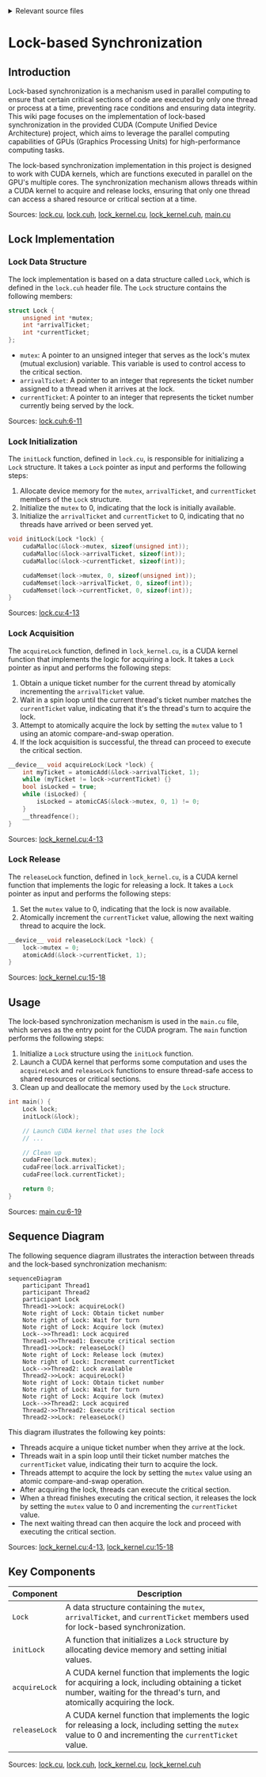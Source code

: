 <details>
<summary>Relevant source files</summary>

The following files were used as context for generating this wiki page:

- [deprecated/hw2/hw2/lock.cu](https://github.com/agattani123/cis6010/blob/main/deprecated/hw2/hw2/lock.cu)
- [deprecated/hw2/hw2/lock.cuh](https://github.com/agattani123/cis6010/blob/main/deprecated/hw2/hw2/lock.cuh)
- [deprecated/hw2/hw2/lock_kernel.cu](https://github.com/agattani123/cis6010/blob/main/deprecated/hw2/hw2/lock_kernel.cu)
- [deprecated/hw2/hw2/lock_kernel.cuh](https://github.com/agattani123/cis6010/blob/main/deprecated/hw2/hw2/lock_kernel.cuh)
- [deprecated/hw2/hw2/main.cu](https://github.com/agattani123/cis6010/blob/main/deprecated/hw2/hw2/main.cu)

</details>

# Lock-based Synchronization

## Introduction

Lock-based synchronization is a mechanism used in parallel computing to ensure that certain critical sections of code are executed by only one thread or process at a time, preventing race conditions and ensuring data integrity. This wiki page focuses on the implementation of lock-based synchronization in the provided CUDA (Compute Unified Device Architecture) project, which aims to leverage the parallel computing capabilities of GPUs (Graphics Processing Units) for high-performance computing tasks.

The lock-based synchronization implementation in this project is designed to work with CUDA kernels, which are functions executed in parallel on the GPU's multiple cores. The synchronization mechanism allows threads within a CUDA kernel to acquire and release locks, ensuring that only one thread can access a shared resource or critical section at a time.

Sources: [lock.cu](), [lock.cuh](), [lock_kernel.cu](), [lock_kernel.cuh](), [main.cu]()

## Lock Implementation

### Lock Data Structure

The lock implementation is based on a data structure called `Lock`, which is defined in the `lock.cuh` header file. The `Lock` structure contains the following members:

```cpp
struct Lock {
    unsigned int *mutex;
    int *arrivalTicket;
    int *currentTicket;
};
```

- `mutex`: A pointer to an unsigned integer that serves as the lock's mutex (mutual exclusion) variable. This variable is used to control access to the critical section.
- `arrivalTicket`: A pointer to an integer that represents the ticket number assigned to a thread when it arrives at the lock.
- `currentTicket`: A pointer to an integer that represents the ticket number currently being served by the lock.

Sources: [lock.cuh:6-11]()

### Lock Initialization

The `initLock` function, defined in `lock.cu`, is responsible for initializing a `Lock` structure. It takes a `Lock` pointer as input and performs the following steps:

1. Allocate device memory for the `mutex`, `arrivalTicket`, and `currentTicket` members of the `Lock` structure.
2. Initialize the `mutex` to 0, indicating that the lock is initially available.
3. Initialize the `arrivalTicket` and `currentTicket` to 0, indicating that no threads have arrived or been served yet.

```cpp
void initLock(Lock *lock) {
    cudaMalloc(&lock->mutex, sizeof(unsigned int));
    cudaMalloc(&lock->arrivalTicket, sizeof(int));
    cudaMalloc(&lock->currentTicket, sizeof(int));

    cudaMemset(lock->mutex, 0, sizeof(unsigned int));
    cudaMemset(lock->arrivalTicket, 0, sizeof(int));
    cudaMemset(lock->currentTicket, 0, sizeof(int));
}
```

Sources: [lock.cu:4-13]()

### Lock Acquisition

The `acquireLock` function, defined in `lock_kernel.cu`, is a CUDA kernel function that implements the logic for acquiring a lock. It takes a `Lock` pointer as input and performs the following steps:

1. Obtain a unique ticket number for the current thread by atomically incrementing the `arrivalTicket` value.
2. Wait in a spin loop until the current thread's ticket number matches the `currentTicket` value, indicating that it's the thread's turn to acquire the lock.
3. Attempt to atomically acquire the lock by setting the `mutex` value to 1 using an atomic compare-and-swap operation.
4. If the lock acquisition is successful, the thread can proceed to execute the critical section.

```cpp
__device__ void acquireLock(Lock *lock) {
    int myTicket = atomicAdd(&lock->arrivalTicket, 1);
    while (myTicket != lock->currentTicket) {}
    bool isLocked = true;
    while (isLocked) {
        isLocked = atomicCAS(&lock->mutex, 0, 1) != 0;
    }
    __threadfence();
}
```

Sources: [lock_kernel.cu:4-13]()

### Lock Release

The `releaseLock` function, defined in `lock_kernel.cu`, is a CUDA kernel function that implements the logic for releasing a lock. It takes a `Lock` pointer as input and performs the following steps:

1. Set the `mutex` value to 0, indicating that the lock is now available.
2. Atomically increment the `currentTicket` value, allowing the next waiting thread to acquire the lock.

```cpp
__device__ void releaseLock(Lock *lock) {
    lock->mutex = 0;
    atomicAdd(&lock->currentTicket, 1);
}
```

Sources: [lock_kernel.cu:15-18]()

## Usage

The lock-based synchronization mechanism is used in the `main.cu` file, which serves as the entry point for the CUDA program. The `main` function performs the following steps:

1. Initialize a `Lock` structure using the `initLock` function.
2. Launch a CUDA kernel that performs some computation and uses the `acquireLock` and `releaseLock` functions to ensure thread-safe access to shared resources or critical sections.
3. Clean up and deallocate the memory used by the `Lock` structure.

```cpp
int main() {
    Lock lock;
    initLock(&lock);

    // Launch CUDA kernel that uses the lock
    // ...

    // Clean up
    cudaFree(lock.mutex);
    cudaFree(lock.arrivalTicket);
    cudaFree(lock.currentTicket);

    return 0;
}
```

Sources: [main.cu:6-19]()

## Sequence Diagram

The following sequence diagram illustrates the interaction between threads and the lock-based synchronization mechanism:

```mermaid
sequenceDiagram
    participant Thread1
    participant Thread2
    participant Lock
    Thread1->>Lock: acquireLock()
    Note right of Lock: Obtain ticket number
    Note right of Lock: Wait for turn
    Note right of Lock: Acquire lock (mutex)
    Lock-->>Thread1: Lock acquired
    Thread1->>Thread1: Execute critical section
    Thread1->>Lock: releaseLock()
    Note right of Lock: Release lock (mutex)
    Note right of Lock: Increment currentTicket
    Lock-->>Thread2: Lock available
    Thread2->>Lock: acquireLock()
    Note right of Lock: Obtain ticket number
    Note right of Lock: Wait for turn
    Note right of Lock: Acquire lock (mutex)
    Lock-->>Thread2: Lock acquired
    Thread2->>Thread2: Execute critical section
    Thread2->>Lock: releaseLock()
```

This diagram illustrates the following key points:

- Threads acquire a unique ticket number when they arrive at the lock.
- Threads wait in a spin loop until their ticket number matches the `currentTicket` value, indicating their turn to acquire the lock.
- Threads attempt to acquire the lock by setting the `mutex` value using an atomic compare-and-swap operation.
- After acquiring the lock, threads can execute the critical section.
- When a thread finishes executing the critical section, it releases the lock by setting the `mutex` value to 0 and incrementing the `currentTicket` value.
- The next waiting thread can then acquire the lock and proceed with executing the critical section.

Sources: [lock_kernel.cu:4-13](), [lock_kernel.cu:15-18]()

## Key Components

| Component | Description |
| --- | --- |
| `Lock` | A data structure containing the `mutex`, `arrivalTicket`, and `currentTicket` members used for lock-based synchronization. |
| `initLock` | A function that initializes a `Lock` structure by allocating device memory and setting initial values. |
| `acquireLock` | A CUDA kernel function that implements the logic for acquiring a lock, including obtaining a ticket number, waiting for the thread's turn, and atomically acquiring the lock. |
| `releaseLock` | A CUDA kernel function that implements the logic for releasing a lock, including setting the `mutex` value to 0 and incrementing the `currentTicket` value. |

Sources: [lock.cu](), [lock.cuh](), [lock_kernel.cu](), [lock_kernel.cuh]()